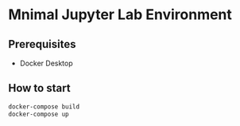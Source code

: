 # Mnimal Jupyter Lab Environment

## Prerequisites

* Docker Desktop

## How to start

``` bash
docker-compose build
docker-compose up
```